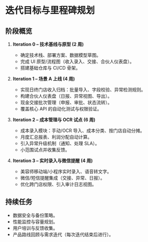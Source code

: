 # 迭代目标与里程碑规划

## 阶段概览

1. **Iteration 0 – 技术基线与原型 (2 周)**

   - 确定技术栈、部署方案、数据模型草图。
   - 完成 UI 原型/流程图（收入录入、交接、合伙人仪表盘）。
   - 搭建基础仓库与 CI/CD 骨架。

2. **Iteration 1 – 场景 A 上线 (4 周)**

   - 实现日终门店收入归档：批量导入、字段校验、异常检测规则。
   - 构建合伙人仪表盘（日报、异常视图、导出）。
   - 现金交接批次管理（申报、审批、状态流转）。
   - 覆盖核心 API 的自动化测试与权限验证。

3. **Iteration 2 – 成本管理与 OCR 试点 (6 周)**

   - 成本录入模块：手动/OCR 导入、成本分类、按门店自动分摊。
   - 月度汇总报表、利润分配自动计算。
   - 引入异常升级机制（通知、处理 SLA）。
   - 小范围试点并收集反馈。

4. **Iteration 3 – 实时录入与微信提醒 (4 周)**
   - 美容师移动端/小程序实时录入、语音转文字。
   - 微信/短信提醒集成（交接、异常、日报）。
   - 优化跨门店权限、引入审计日志视图。

## 持续任务

- 数据安全与备份策略。
- 性能监控与容量规划。
- 用户培训与反馈收集。
- 产品路线回顾与需求迭代（每次迭代结束后进行）。
